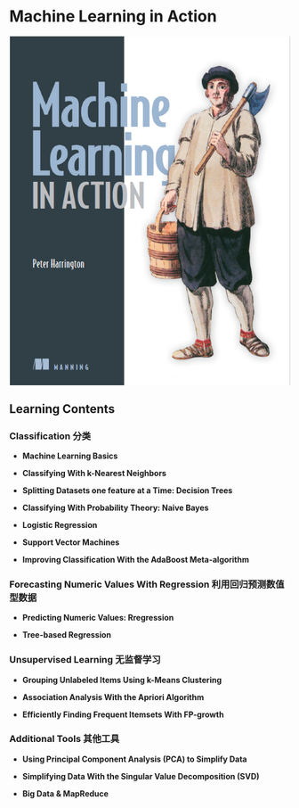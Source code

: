 # Machine Learning in Action

<img align="center" style="padding-left:1px;" src="ML_in_Action.png">

## Learning Contents

### Classification 分类

- **Machine Learning Basics**

- **Classifying With k-Nearest Neighbors**

- **Splitting Datasets one feature at a Time: Decision Trees**

- **Classifying With Probability Theory: Naive Bayes**

- **Logistic Regression**

- **Support Vector Machines**

- **Improving Classification With the AdaBoost Meta-algorithm**

### Forecasting Numeric Values With Regression 利用回归预测数值型数据

- **Predicting Numeric Values: Rregression**

- **Tree-based Regression**

### Unsupervised Learning 无监督学习

- **Grouping Unlabeled Items Using k-Means Clustering**

- **Association Analysis With the Apriori Algorithm**

- **Efficiently Finding Frequent Itemsets With FP-growth**

### Additional Tools 其他工具

- **Using Principal Component Analysis (PCA) to Simplify Data**

- **Simplifying Data With the Singular Value Decomposition (SVD)**

- **Big Data & MapReduce**



